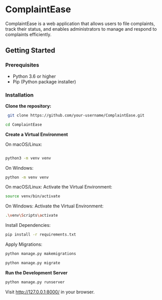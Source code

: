 # ComplaintEase

ComplaintEase is a web application that allows users to file complaints, track their status, and enables administrators to manage and respond to complaints efficiently.

## Getting Started

### Prerequisites

- Python 3.6 or higher
- Pip (Python package installer)

### Installation

 **Clone the repository:**

```bash
 git clone https://github.com/your-username/ComplaintEase.git
```
```bash
cd ComplaintEase
 ```
**Create a Virtual Environment**

On macOS/Linux:
   ```bash

   python3 -m venv venv
   ```
 On Windows:
   ```bash
   python -m venv venv
   ```
On macOS/Linux:
Activate the Virtual Environment:
```bash
source venv/bin/activate
 ```
On Windows:
Activate the Virtual Environment:
```bash
.\venv\Scripts\activate
```
Install Dependencies:

```bash
pip install -r requirements.txt
```

Apply Migrations:

```bash
python manage.py makemigrations
```

```bash
python manage.py migrate
```

**Run the Development Server**

```bash
python manage.py runserver
```

Visit http://127.0.0.1:8000/ in your browser.
